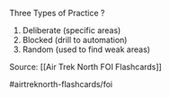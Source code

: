 Three Types of Practice
?
1. Deliberate (specific areas)
2. Blocked (drill to automation)
3. Random (used to find weak areas)
<!--SR:!2022-10-06,3,250-->


Source: [[Air Trek North FOI Flashcards]]

#airtreknorth-flashcards/foi